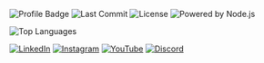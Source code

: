 ![Profile Badge](https://img.shields.io/badge/Profile-Active-green)
![Last Commit](https://img.shields.io/github/last-commit/tomass-sousa/Cyberia-Trading-Indicator)
![License](https://img.shields.io/badge/license-MIT-blueviolet)
![Powered by Node.js](https://img.shields.io/badge/Powered%20by-Node.js-339933?logo=node.js&style=flat-square)

![Top Languages](https://github-readme-stats.vercel.app/api/top-langs/?username=tomass-sousa&layout=compact)

[![LinkedIn](https://img.shields.io/badge/LinkedIn-0077B5?logo=linkedin&style=flat-square&logoColor=white)](https://linkedin.com/in/tomass-sousa)
[![Instagram](https://img.shields.io/badge/Instagram-purple?logo=instagram&style=social)](https://instagram.com/tomass.sousa)
[![YouTube](https://img.shields.io/badge/YouTube-red?logo=youtube&style=social)](https://youtube.com/c/ToastAs)
[![Discord](https://img.shields.io/badge/Discord-7289DA?logo=discord&style=social)](https://discord.gg/Fbns3CK2vT)


